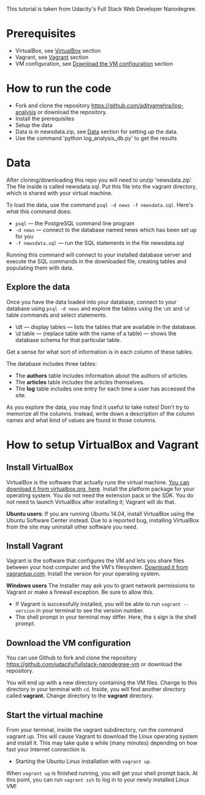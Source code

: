 This tutorial is taken from Udacity's Full Stack Web Developer Nanodegree.

# Prerequisites

- VirtualBox, see [VirtualBox](#install-virtualbox) section
- Vagrant, see [Vagrant](#install-vagrant) section
- VM configuration, see [Download the VM configuration](#download-the-vm-configuration) section

# How to run the code

- Fork and clone the repository https://github.com/adityamehra/log-analysis or download the repository.
- Install the prerequisites
- Setup the data
- Data is in newsdata.zip, see [Data](#data) section for setting up the data.
- Use the command 'python log_analysis_db.py' to get the results

# Data

After cloning/downloading this repo you will need to unzip 'newsdata.zip'. The file inside is called newsdata.sql. Put this file into the vagrant directory, which is shared with your virtual machine.

To load the data, use the command `psql -d news -f newsdata.sql`.
Here's what this command does:

- `psql` — the PostgreSQL command line program
- `-d news` — connect to the database named news which has been set up for you
- `-f newsdata.sql` — run the SQL statements in the file newsdata.sql

Running this command will connect to your installed database server and execute the SQL commands in the downloaded file, creating tables and populating them with data.

## Explore the data
Once you have the data loaded into your database, connect to your database using `psql -d news` and explore the tables using the `\dt` and `\d` table commands and select statements.

- \dt — display tables — lists the tables that are available in the database.
- \d table — (replace table with the name of a table) — shows the database schema for that particular table.

Get a sense for what sort of information is in each column of these tables.

The database includes three tables:

- The __authors__ table includes information about the authors of articles.
- The __articles__ table includes the articles themselves.
- The __log__ table includes one entry for each time a user has accessed the site.

As you explore the data, you may find it useful to take notes! Don't try to memorize all the columns. Instead, write down a description of the column names and what kind of values are found in those columns.

# How to setup VirtualBox and Vagrant

## Install VirtualBox
VirtualBox is the software that actually runs the virtual machine. [You can download it from virtualbox.org, here](https://www.virtualbox.org/wiki/Downloads). Install the platform package for your operating system. You do not need the extension pack or the SDK. You do not need to launch VirtualBox after installing it; Vagrant will do that.

__Ubuntu users__: If you are running Ubuntu 14.04, install VirtualBox using the Ubuntu Software Center instead. Due to a reported bug, installing VirtualBox from the site may uninstall other software you need.

## Install Vagrant
Vagrant is the software that configures the VM and lets you share files between your host computer and the VM's filesystem. [Download it from vagrantup.com](https://www.vagrantup.com/downloads.html). Install the version for your operating system.

__Windows users__ The Installer may ask you to grant network permissions to Vagrant or make a firewall exception. Be sure to allow this.

- If Vagrant is successfully installed, you will be able to run `vagrant --version` in your terminal to see the version number.
- The shell prompt in your terminal may differ. Here, the `$` sign is the shell prompt.

## Download the VM configuration

You can use Github to fork and clone the repository https://github.com/udacity/fullstack-nanodegree-vm or download the repository.

You will end up with a new directory containing the VM files. Change to this directory in your terminal with `cd`. Inside, you will find another directory called __vagrant__. Change directory to the __vagrant__ directory.

## Start the virtual machine

From your terminal, inside the vagrant subdirectory, run the command vagrant up. This will cause Vagrant to download the Linux operating system and install it. This may take quite a while (many minutes) depending on how fast your Internet connection is.
- Starting the Ubuntu Linux installation with `vagrant up`.

When `vagrant up` is finished running, you will get your shell prompt back. At this point, you can run `vagrant ssh` to log in to your newly installed Linux VM!
